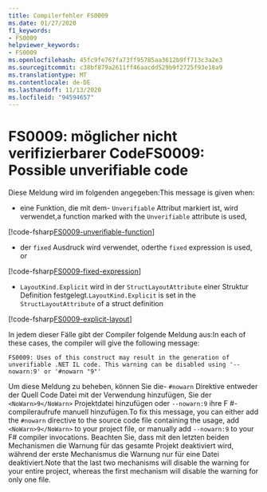 ```yaml
---
title: Compilerfehler FS0009
ms.date: 01/27/2020
f1_keywords:
- FS0009
helpviewer_keywords:
- FS0009
ms.openlocfilehash: 45fc9fe767fa73ff95785aa3612b9ff713c3a2e3
ms.sourcegitcommit: c38bf879a2611ff46aacdd529b9f2725f93e18a9
ms.translationtype: MT
ms.contentlocale: de-DE
ms.lasthandoff: 11/13/2020
ms.locfileid: "94594657"
---
```

# <a name="fs0009-possible-unverifiable-code"></a><span data-ttu-id="439e8-102">FS0009: möglicher nicht verifizierbarer Code</span><span class="sxs-lookup"><span data-stu-id="439e8-102">FS0009: Possible unverifiable code</span></span>

<span data-ttu-id="439e8-103">Diese Meldung wird im folgenden angegeben:</span><span class="sxs-lookup"><span data-stu-id="439e8-103">This message is given when:</span></span>

* <span data-ttu-id="439e8-104">eine Funktion, die mit dem- `Unverifiable` Attribut markiert ist, wird verwendet,</span><span class="sxs-lookup"><span data-stu-id="439e8-104">a function marked with the `Unverifiable` attribute is used,</span></span>

[!code-fsharp[FS0009-unverifiable-function](~/samples/snippets/fsharp/compiler-messages/fs0009.fsx#L2)]

* <span data-ttu-id="439e8-105">der `fixed` Ausdruck wird verwendet, oder</span><span class="sxs-lookup"><span data-stu-id="439e8-105">the `fixed` expression is used, or</span></span>

[!code-fsharp[FS0009-fixed-expression](~/samples/snippets/fsharp/compiler-messages/fs0009.fsx#L5-L9)]

* <span data-ttu-id="439e8-106">`LayoutKind.Explicit` wird in der `StructLayoutAttribute` einer Struktur Definition festgelegt.</span><span class="sxs-lookup"><span data-stu-id="439e8-106">`LayoutKind.Explicit` is set in the `StructLayoutAttribute` of a struct definition</span></span>

[!code-fsharp[FS0009-explicit-layout](~/samples/snippets/fsharp/compiler-messages/fs0009.fsx#L12-L16)]

<span data-ttu-id="439e8-107">In jedem dieser Fälle gibt der Compiler folgende Meldung aus:</span><span class="sxs-lookup"><span data-stu-id="439e8-107">In each of these cases, the compiler will give the following message:</span></span>

```text
FS0009: Uses of this construct may result in the generation of unverifiable .NET IL code. This warning can be disabled using '--nowarn:9' or '#nowarn "9"'
```

<span data-ttu-id="439e8-108">Um diese Meldung zu beheben, können Sie die- `#nowarn` Direktive entweder der Quell Code Datei mit der Verwendung hinzufügen, Sie der `<NoWarn>9</NoWarn>` Projektdatei hinzufügen oder `--nowarn:9` ihre F #-compileraufrufe manuell hinzufügen.</span><span class="sxs-lookup"><span data-stu-id="439e8-108">To fix this message, you can either add the `#nowarn` directive to the source code file containing the usage, add `<NoWarn>9</NoWarn>` to your project file, or manually add `--nowarn:9` to your F# compiler invocations.</span></span> <span data-ttu-id="439e8-109">Beachten Sie, dass mit den letzten beiden Mechanismen die Warnung für das gesamte Projekt deaktiviert wird, während der erste Mechanismus die Warnung nur für eine Datei deaktiviert.</span><span class="sxs-lookup"><span data-stu-id="439e8-109">Note that the last two mechanisms will disable the warning for your entire project, whereas the first mechanism will disable the warning for only one file.</span></span>
